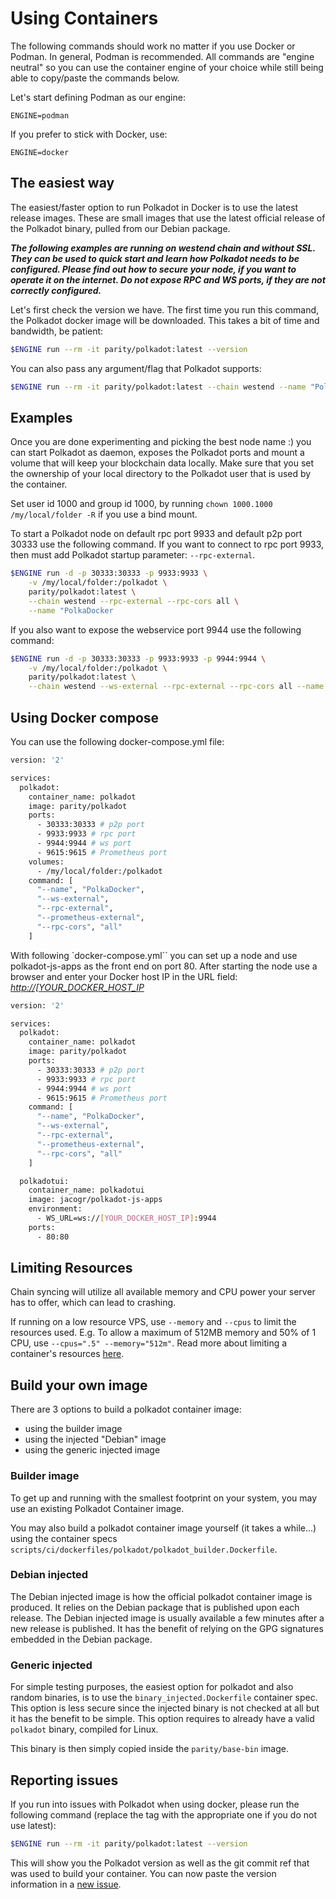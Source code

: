 # Using Containers

The following commands should work no matter if you use Docker or Podman. In general, Podman is recommended. All commands are "engine neutral" so you can use the container engine of your choice while still being able to copy/paste the commands below.

Let's start defining Podman as our engine:
```
ENGINE=podman
```

If you prefer to stick with Docker, use:
```
ENGINE=docker
```

## The easiest way

The easiest/faster option to run Polkadot in Docker is to use the latest release images. These are small images that use the latest official release of the Polkadot binary, pulled from our Debian package.

**_The following examples are running on westend chain and without SSL. They can be used to quick start and learn how Polkadot needs to be configured. Please find out how to secure your node, if you want to operate it on the internet. Do not expose RPC and WS ports, if they are not correctly configured._**

Let's first check the version we have. The first time you run this command, the Polkadot docker image will be downloaded. This takes a bit of time and bandwidth, be patient:

```bash
$ENGINE run --rm -it parity/polkadot:latest --version
```

You can also pass any argument/flag that Polkadot supports:

```bash
$ENGINE run --rm -it parity/polkadot:latest --chain westend --name "PolkaDocker"
```

## Examples

Once you are done experimenting and picking the best node name :) you can start Polkadot as daemon, exposes the Polkadot ports and mount a volume that will keep your blockchain data locally. Make sure that you set the ownership of your local directory to the Polkadot user that is used by the container.

Set user id 1000 and group id 1000, by running `chown 1000.1000 /my/local/folder -R` if you use a bind mount.

To start a Polkadot node on default rpc port 9933 and default p2p port 30333 use the following command. If you want to connect to rpc port 9933, then must add Polkadot startup parameter: `--rpc-external`.

```bash
$ENGINE run -d -p 30333:30333 -p 9933:9933 \
    -v /my/local/folder:/polkadot \
    parity/polkadot:latest \
    --chain westend --rpc-external --rpc-cors all \
    --name "PolkaDocker
```

If you also want to expose the webservice port 9944 use the following command:

```bash
$ENGINE run -d -p 30333:30333 -p 9933:9933 -p 9944:9944 \
    -v /my/local/folder:/polkadot \
    parity/polkadot:latest \
    --chain westend --ws-external --rpc-external --rpc-cors all --name "PolkaDocker"
```

## Using Docker compose

You can use the following docker-compose.yml file:

```bash
version: '2'

services:
  polkadot:
    container_name: polkadot
    image: parity/polkadot
    ports:
      - 30333:30333 # p2p port
      - 9933:9933 # rpc port
      - 9944:9944 # ws port
      - 9615:9615 # Prometheus port
    volumes:
      - /my/local/folder:/polkadot
    command: [
      "--name", "PolkaDocker",
      "--ws-external",
      "--rpc-external",
      "--prometheus-external",
      "--rpc-cors", "all"
    ]
```

With following `docker-compose.yml`` you can set up a node and use polkadot-js-apps as the front end on port 80. After starting the node use a browser and enter your Docker host IP in the URL field: _<http://[YOUR_DOCKER_HOST_IP>_

```bash
version: '2'

services:
  polkadot:
    container_name: polkadot
    image: parity/polkadot
    ports:
      - 30333:30333 # p2p port
      - 9933:9933 # rpc port
      - 9944:9944 # ws port
      - 9615:9615 # Prometheus port
    command: [
      "--name", "PolkaDocker",
      "--ws-external",
      "--rpc-external",
      "--prometheus-external",
      "--rpc-cors", "all"
    ]

  polkadotui:
    container_name: polkadotui
    image: jacogr/polkadot-js-apps
    environment:
      - WS_URL=ws://[YOUR_DOCKER_HOST_IP]:9944
    ports:
      - 80:80
```

## Limiting Resources

Chain syncing will utilize all available memory and CPU power your server has to offer, which can lead to crashing.

If running on a low resource VPS, use `--memory` and `--cpus` to limit the resources used. E.g. To allow a maximum of 512MB memory and 50% of 1 CPU, use `--cpus=".5" --memory="512m"`. Read more about limiting a container's resources [here](https://docs.docker.com/config/containers/resource_constraints).


## Build your own image

There are 3 options to build a polkadot container image:
- using the builder image
- using the injected "Debian" image
- using the generic injected image

### Builder image

To get up and running with the smallest footprint on your system, you may use an existing Polkadot Container image.

You may also build a polkadot container image yourself (it takes a while...) using the container specs `scripts/ci/dockerfiles/polkadot/polkadot_builder.Dockerfile`.

### Debian injected

The Debian injected image is how the official polkadot container image is produced. It relies on the Debian package that is published upon each release. The Debian injected image is usually available a few minutes after a new release is published.
It has the benefit of relying on the GPG signatures embedded in the Debian package.

### Generic injected

For simple testing purposes, the easiest option for polkadot and also random binaries, is to use the `binary_injected.Dockerfile` container spec. This option is less secure since the injected binary is not checked at all but it has the benefit to be simple. This option requires to already have a valid `polkadot` binary, compiled for Linux.

This binary is then simply copied inside the `parity/base-bin` image.

## Reporting issues

If you run into issues with Polkadot when using docker, please run the following command
(replace the tag with the appropriate one if you do not use latest):

```bash
$ENGINE run --rm -it parity/polkadot:latest --version
```

This will show you the Polkadot version as well as the git commit ref that was used to build your container.
You can now paste the version information in a [new issue](https://github.com/paritytech/polkadot/issues/new/choose).
